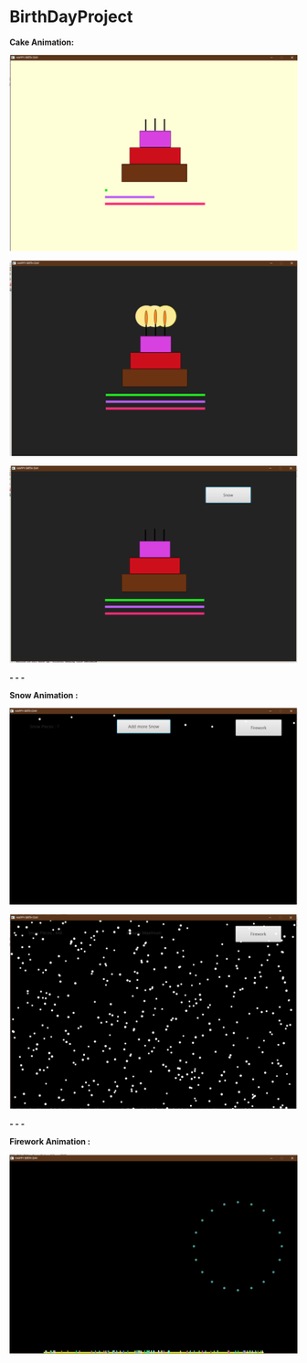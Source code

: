 # BirthDayProject
**Cake Animation:**
 
![1  Photo Of BirthDay Project](https://github.com/AhmetEminSaglik/BirthDayProject/blob/master/images/1.%20Photo%20Of%20BirthDay%20Project.png) 

![1  Photo Of BirthDay Project](https://github.com/AhmetEminSaglik/BirthDayProject/blob/master/images/2.%20Photo%20Of%20BirthDay%20Project.png) 

![1  Photo Of BirthDay Project](https://github.com/AhmetEminSaglik/BirthDayProject/blob/master/images/3.%20%20Photo%20Of%20BirthDay%20Project.png) 

**- - -**

**Snow Animation :**

![1  Photo Of BirthDay Project](https://github.com/AhmetEminSaglik/BirthDayProject/blob/master/images/4%20Photo%20Of%20BirthDay%20Project.png) 

![1  Photo Of BirthDay Project](https://github.com/AhmetEminSaglik/BirthDayProject/blob/master/images/5.%20Photo%20Of%20BirthDay%20Project.png) 

**- - -**

**Firework Animation :**

![1  Photo Of BirthDay Project](https://github.com/AhmetEminSaglik/BirthDayProject/blob/master/images/6.%20Photo%20Of%20BirthDay%20Project.png) 
